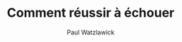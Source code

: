 ---
title: Comment réussir à échouer
slug: comment-reussir-a-echouer
author: Paul Watzlawick
cover: comment-reussir-a-echouer.jpeg
summary: 'Dans cet ouvrage, pendant de son célèbre Faites vous-même votre malheur,
  Paul Watzlawick tente de comprendre et d’approfondir les recettes qui mènent infailliblement
  à l’échec. Pour réussir à échouer, il suffit de trouver à chaque problème l’ultrasolution,
  c’est-à-dire «&nbsp;une solution qui se débarrasse non seulement du problème, mais
  de tout le reste&nbsp;». La règle de l’ultrasolution est simple : il faut que le
  jeu que l’on joue avec l’autre soit toujours à somme nulle, c’est-à-dire qu’aucun
  ne gagne et donc le plus souvent que les deux perdent. Chacun trouvera facilement
  des ultrasolutions dans sa vie et celle de ses proches, en lisant le journal ou
  en écoutant les informations&nbsp;: leur mécanisme est ici minutieusement démonté,
  mis à la portée de tous.'
site: https://www.seuil.com/ouvrage/comment-reussir-a-echouer-trouver-l-ultrasolution-paul-watzlawick/9782020129428
isbn: 9782757841815
mandatory: false
paths:
- "/competences/comprendre"
- "/competences/concevoir"
- "/competences/entreprendre"
- "/parcours/strategie-de-communication-numerique-et-design-d-experience"
---